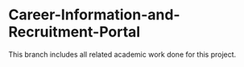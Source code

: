 # Career-Information-and-Recruitment-Portal
This branch includes all related academic work done for this project.
